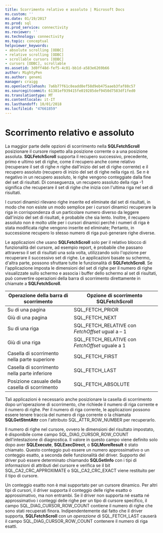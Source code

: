 ```yaml
---
title: Scorrimento relativo e assoluto | Microsoft Docs
ms.custom: ''
ms.date: 01/19/2017
ms.prod: sql
ms.prod_service: connectivity
ms.reviewer: ''
ms.technology: connectivity
ms.topic: conceptual
helpviewer_keywords:
- absolute scrolling [ODBC]
- relative scrolling [ODBC]
- scrollable cursors [ODBC]
- cursors [ODBC], scrollable
ms.assetid: 3d0ff48d-fef5-4c01-bb1d-a583e6269b66
author: MightyPen
ms.author: genemi
manager: craigg
ms.openlocfilehash: 7a6b77f61c8eadd8ef58d9eb475aaeb3faf88c57
ms.sourcegitcommit: 61381ef939415fe019285def9450d7583df1fed0
ms.translationtype: MT
ms.contentlocale: it-IT
ms.lasthandoff: 10/01/2018
ms.locfileid: "47661859"
---
```

# <a name="relative-and-absolute-scrolling"></a>Scorrimento relativo e assoluto
La maggior parte delle opzioni di scorrimento nella **SQLFetchScroll** posizionare il cursore rispetto alla posizione corrente o a una posizione assoluta. **SQLFetchScroll** supporta il recupero successivo, precedente, primo e ultimo set di righe, come il recupero anche come relativo (recuperare il set di righe *n* righe dall'inizio del set di righe corrente) e il recupero assoluto (recupero di inizio del set di righe nella riga *n*). Se *n* è negativo in un recupero assoluto, le righe vengono conteggiate dalla fine del set di risultati. Di conseguenza, un recupero assoluto della riga -1 significa che recuperare il set di righe che inizia con l'ultima riga nel set di risultati.  
  
 I cursori dinamici rilevano righe inserite ed eliminate dal set di risultati, in modo che non esiste un modo semplice per i cursori dinamici recuperare la riga in corrispondenza di un particolare numero diverso da leggere dall'inizio del set di risultati, è probabile che sia lento. Inoltre, il recupero assoluto non è molto utile per i cursori dinamici perché i numeri di riga è stata modificata righe vengono inserite ed eliminate; Pertanto, in successione recupero lo stesso numero di riga può generare righe diverse.  
  
 Le applicazioni che usano **SQLFetchScroll** solo per il relativo blocco di funzionalità del cursore, ad esempio report, è probabile che passano attraverso il set di risultati una sola volta, utilizzando solo l'opzione per recuperare il successivo set di righe. Le applicazioni basate su schermo, d'altra parte, possono sfruttare tutte le funzionalità di **SQLFetchScroll**. Se l'applicazione imposta le dimensioni del set di righe per il numero di righe visualizzate sullo schermo e associa i buffer dello schermo al set di risultati, può convertire operazioni della barra di scorrimento direttamente in chiamate a **SQLFetchScroll**.  
  
|Operazione della barra di scorrimento|Opzione di scorrimento SQLFetchScroll|  
|--------------------------|-------------------------------------|  
|Su di una pagina|SQL_FETCH_PRIOR|  
|Giù di una pagina|SQL_FETCH_NEXT|  
|Su di una riga|SQL_FETCH_RELATIVE con *FetchOffset* ugual a – 1|  
|Giù di una riga|SQL_FETCH_RELATIVE con *FetchOffset* uguale a 1|  
|Casella di scorrimento nella parte superiore|SQL_FETCH_FIRST|  
|Casella di scorrimento nella parte inferiore|SQL_FETCH_LAST|  
|Posizione casuale della casella di scorrimento|SQL_FETCH_ABSOLUTE|  
  
 Tali applicazioni è necessario anche posizionare la casella di scorrimento dopo un'operazione di scorrimento, che richiede il numero di riga corrente e il numero di righe. Per il numero di riga corrente, le applicazioni possono essere tenere traccia del numero di riga corrente o la chiamata **SQLGetStmtAttr** con l'attributo SQL_ATTR_ROW_NUMBER per recuperarlo.  
  
 Il numero di righe nel cursore, ovvero le dimensioni del risultato impostato, è disponibile come campo SQL_DIAG_CURSOR_ROW_COUNT dell'intestazione di diagnostica. Il valore in questo campo viene definito solo dopo aver **SQLExecute**, **SQLExecDirect**, o **SQLMoreResult** è stato chiamato. Questo conteggio può essere un numero approssimativo o un conteggio esatto, a seconda delle funzionalità del driver. Supporto del driver può essere determinato chiamando **SQLGetInfo** con i tipi di informazioni di attributi del cursore e verifica se il bit SQL_CA2_CRC_APPROXIMATE o SQL_CA2_CRC_EXACT viene restituito per il tipo di cursore.  
  
 Un conteggio esatto non è mai supportato per un cursore dinamico. Per altri tipi di cursori, il driver supporta il conteggio delle righe esatto o approssimativo, ma non entrambi. Se il driver non supporta né esatta né approssimativo i conteggi delle righe per un tipo di cursore specifico, il campo SQL_DIAG_CURSOR_ROW_COUNT contiene il numero di righe che sono stati recuperati finora. Indipendentemente dal fatto che il driver supporta, **SQLFetchScroll** con un *operazione* di SQL_FETCH_LAST causerà il campo SQL_DIAG_CURSOR_ROW_COUNT contenere il numero di riga esatti.
